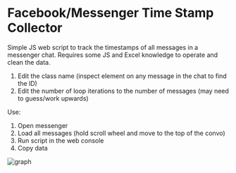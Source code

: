 # Facebook/Messenger Time Stamp Collector

Simple JS web script to track the timestamps of all messages in a messenger chat. Requires some JS and Excel knowledge to operate and clean the data.

1. Edit the class name (inspect element on any message in the chat to find the ID)
2. Edit the number of loop iterations to the number of messages (may need to guess/work upwards)

Use:
1. Open messenger
2. Load all messages (hold scroll wheel and move to the top of the convo)
3. Run script in the web console
4. Copy data

![graph](https://i.imgur.com/EqunVfx.png)
